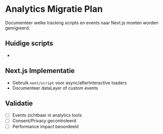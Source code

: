 # Analytics Migratie Plan

Documenteer welke tracking scripts en events naar Next.js moeten worden gemigreerd.

## Huidige scripts
- 

## Next.js Implementatie
- Gebruik `next/script` voor async/afterInteractive loaders
- Documenteer dataLayer of custom events

## Validatie
- [ ] Events zichtbaar in analytics tools
- [ ] Consent/Privacy gecontroleerd
- [ ] Performance impact beoordeeld
